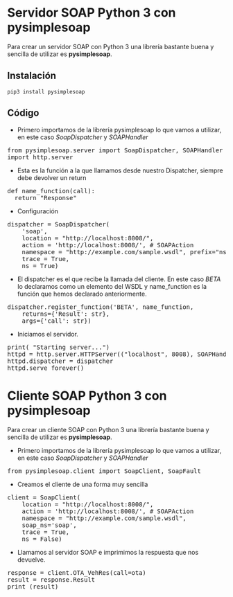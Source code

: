 

<h1>Servidor SOAP Python 3 con pysimplesoap</h1>

Para crear un servidor SOAP con Python 3 una librería bastante buena y sencilla de utilizar es <b>pysimplesoap</b>.

<h2>Instalación</h2>

<code>pip3 install pysimplesoap</code>

<h2>Código</h2>

<ul>
<li>Primero importamos de la librería pysimplesoap lo que vamos a utilizar, en este caso <i>SoapDispatcher</i> y <i>SOAPHandler</i></li>
</ul>

<pre>from pysimplesoap.server import SoapDispatcher, SOAPHandler
import http.server</pre>


<ul>
<li>Esta es la función a la que llamamos desde nuestro Dispatcher, siempre debe devolver un return</li>
</ul>
<pre>def name_function(call):
  return "Response"</pre>

<ul>
<li>Configuración</li>
</ul>
<pre>dispatcher = SoapDispatcher(
    'soap',
    location = "http://localhost:8008/",
    action = 'http://localhost:8008/', # SOAPAction
    namespace = "http://example.com/sample.wsdl", prefix="ns0",
    trace = True,
    ns = True)</pre>

<ul>
<li>El dispatcher es el que recibe la llamada del cliente. En este caso <i>BETA</i> lo declaramos como un elemento del WSDL y name_function es la función que hemos declarado anteriormente.</li>
</ul>
<pre>dispatcher.register_function('BETA', name_function,
    returns={'Result': str},
    args={'call': str})</pre>

<ul>
<li>Iniciamos el servidor.</li>
</ul>
<pre>print( "Starting server...")
httpd = http.server.HTTPServer(("localhost", 8008), SOAPHandler)
httpd.dispatcher = dispatcher
httpd.serve_forever()</pre>


<h1>Cliente SOAP Python 3 con pysimplesoap</h1>

Para crear un cliente SOAP con Python 3 una librería bastante buena y sencilla de utilizar es <b>pysimplesoap</b>.

<ul>
<li>Primero importamos de la librería pysimplesoap lo que vamos a utilizar, en este caso <i>SoapDispatcher</i> y <i>SOAPHandler</i></li>
</ul>
<pre>from pysimplesoap.client import SoapClient, SoapFault</pre>

<ul>
<li>Creamos el cliente de una forma muy sencilla</li>
</ul>
<pre>client = SoapClient(
    location = "http://localhost:8008/",
    action = 'http://localhost:8008/', # SOAPAction
    namespace = "http://example.com/sample.wsdl",
    soap_ns='soap',
    trace = True,
    ns = False)</pre>
    
<ul>
<li>Llamamos al servidor SOAP e imprimimos la respuesta que nos devuelve.</li>
</ul>
<pre>response = client.OTA_VehRes(call=ota)
result = response.Result
print (result)</pre>

